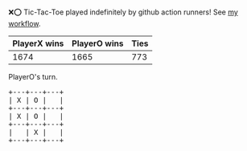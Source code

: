 :x::o: Tic-Tac-Toe played indefinitely by github action runners! See [my workflow](.github/workflows/play.yaml).

|PlayerX wins|PlayerO wins|Ties|
|-|-|-|
|1674|1665|773|

PlayerO's turn.

<pre>
+---+---+---+
| X | O |   |
+---+---+---+
| X | O |   |
+---+---+---+
|   | X |   |
+---+---+---+
</pre>